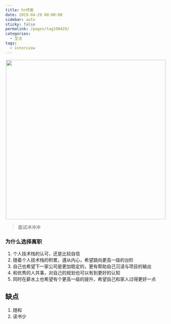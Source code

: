 ```yaml
---
title: hr终面
date: 2019-04-29 00:00:00
sidebar: auto
sticky: false
permalink: /pages/tag190429/
categories: 
  - 生活
tags: 
  - interview
---
```

<p align="center">
  <img width="500" src="https://dogefs.s3.ladydaily.com/~/source/wallhaven/full/4l/wallhaven-4lrljq.jpg"/>
</p>




> 面试冲冲冲

<!-- more -->

### 为什么选择离职

1. 个人技术栈的认可，还是比较自信
2. 随着个人技术栈的积累，遵从内心，希望跳向更高一级的台阶
3. 自己也希望下一家公司是更加稳定的，更有帮助自己沉浸与项目的输出
4. 和优秀的人共事，对自己的规划也可以有到更好的认知
5. 同时在薪水上也希望有个更高一级的提升，希望自己和家人过得更好一点

## 缺点

1. 随和
2. 读书少
